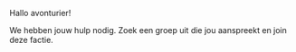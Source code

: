 Hallo avonturier! 

We hebben jouw hulp nodig. Zoek een groep uit die jou aanspreekt en join deze factie.
